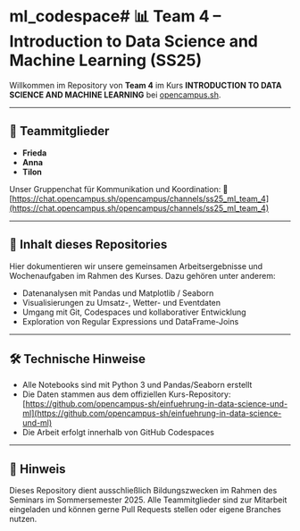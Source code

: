 # ml_codespace# 📊 Team 4 – Introduction to Data Science and Machine Learning (SS25)

Willkommen im Repository von **Team 4** im Kurs
**INTRODUCTION TO DATA SCIENCE AND MACHINE LEARNING** bei [opencampus.sh](https://opencampus.sh).

---

## 👥 Teammitglieder

- **Frieda**
- **Anna**
- **Tilon**

Unser Gruppenchat für Kommunikation und Koordination:
🔗 [https://chat.opencampus.sh/opencampus/channels/ss25_ml_team_4](https://chat.opencampus.sh/opencampus/channels/ss25_ml_team_4)

---

## 📁 Inhalt dieses Repositories

Hier dokumentieren wir unsere gemeinsamen Arbeitsergebnisse und Wochenaufgaben im Rahmen des Kurses.
Dazu gehören unter anderem:

- Datenanalysen mit Pandas und Matplotlib / Seaborn
- Visualisierungen zu Umsatz-, Wetter- und Eventdaten
- Umgang mit Git, Codespaces und kollaborativer Entwicklung
- Exploration von Regular Expressions und DataFrame-Joins

---

## 🛠️ Technische Hinweise

- Alle Notebooks sind mit Python 3 und Pandas/Seaborn erstellt
- Die Daten stammen aus dem offiziellen Kurs-Repository:
  [https://github.com/opencampus-sh/einfuehrung-in-data-science-und-ml](https://github.com/opencampus-sh/einfuehrung-in-data-science-und-ml)
- Die Arbeit erfolgt innerhalb von GitHub Codespaces

---

## 📌 Hinweis

Dieses Repository dient ausschließlich Bildungszwecken im Rahmen des Seminars im Sommersemester 2025.
Alle Teammitglieder sind zur Mitarbeit eingeladen und können gerne Pull Requests stellen oder eigene Branches nutzen.
